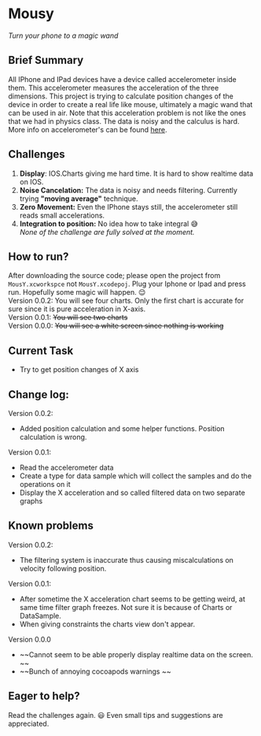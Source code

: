 # Mousy
*Turn your phone to a magic wand*

## Brief Summary
All IPhone and IPad devices have a device called accelerometer inside them. This accelerometer measures the acceleration of the three dimensions. This project is trying to calculate position changes of the device in order to create a real life like mouse, ultimately a magic wand that can be used in air. 
Note that this acceleration problem is not like the ones that we had in physics class. The data is noisy and the calculus is hard. 
More info on accelerometer's can be found [here](https://en.wikipedia.org/wiki/Accelerometer).

## Challenges
1. **Display**: IOS.Charts giving me hard time. It is hard to show realtime data on IOS.
2. **Noise Cancelation:** The data is noisy and needs filtering. Currently trying **"moving average"** technique.
3. **Zero Movement:** Even the IPhone stays still, the accelerometer still reads small accelerations. 
4. **Integration to position:** No idea how to take integral :sweat_smile:  
*None of the challenge are fully solved at the moment.*

## How to run?
After downloading the source code; please open the project from `MousY.xcworkspce` not `MousY.xcodepoj`. Plug your Iphone or Ipad and press run. Hopefully some magic will happen. :relieved:  
Version 0.0.2: You will see four charts. Only the first chart is accurate for sure since it is pure acceleration in X-axis.  
Version 0.0.1: ~~You will see two charts~~  
Version 0.0.0: ~~You will see a white screen since nothing is working~~

## Current Task
* Try to get position changes of X axis

## Change log: 
Version 0.0.2:  

* Added position calculation and some helper functions. Position calculation is wrong. 

Version 0.0.1:  

* Read the accelerometer data  
* Create a type for data sample which will collect the samples and do the operations on it    
* Display the X acceleration and so called filtered data on two separate graphs  

## Known problems  

Version 0.0.2:

* The filtering system is inaccurate thus causing miscalculations on velocity following position.

Version 0.0.1:

* After sometime the X acceleration chart seems to be getting weird, at same time filter graph freezes. Not sure it is because of Charts or DataSample.
* When giving constraints the charts view don't appear.

Version 0.0.0 

* ~~Cannot seem to be able properly display realtime data on the screen. ~~  
* ~~Bunch of annoying cocoapods warnings ~~

## Eager to help?
Read the challenges again. :smiley: Even small tips and suggestions are appreciated.